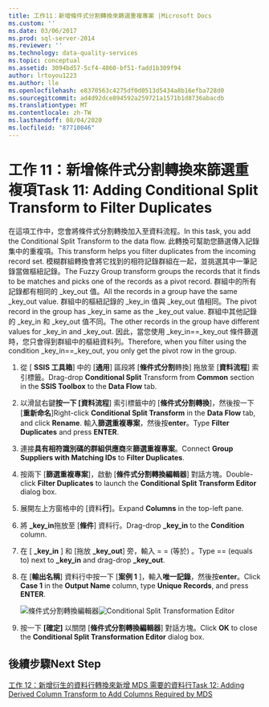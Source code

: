 ```yaml
---
title: 工作11：新增條件式分割轉換來篩選重複專案 |Microsoft Docs
ms.custom: ''
ms.date: 03/06/2017
ms.prod: sql-server-2014
ms.reviewer: ''
ms.technology: data-quality-services
ms.topic: conceptual
ms.assetid: 3094bd57-5cf4-4860-bf51-fadd1b309f94
author: lrtoyou1223
ms.author: lle
ms.openlocfilehash: e8370563c4275df0d0513d5434a8b16efba728d0
ms.sourcegitcommit: ad4d92dce894592a259721a1571b1d8736abacdb
ms.translationtype: MT
ms.contentlocale: zh-TW
ms.lasthandoff: 08/04/2020
ms.locfileid: "87710046"
---
```

# <a name="task-11-adding-conditional-split-transform-to-filter-duplicates"></a><span data-ttu-id="f2511-102">工作 11：新增條件式分割轉換來篩選重複項</span><span class="sxs-lookup"><span data-stu-id="f2511-102">Task 11: Adding Conditional Split Transform to Filter Duplicates</span></span>
  <span data-ttu-id="f2511-103">在這項工作中，您會將條件式分割轉換加入至資料流程。</span><span class="sxs-lookup"><span data-stu-id="f2511-103">In this task, you add the Conditional Split Transform to the data flow.</span></span> <span data-ttu-id="f2511-104">此轉換可幫助您篩選傳入記錄集中的重複項。</span><span class="sxs-lookup"><span data-stu-id="f2511-104">This transform helps you filter duplicates from the incoming record set.</span></span> <span data-ttu-id="f2511-105">模糊群組轉換會將它找到的相符記錄群組在一起，並挑選其中一筆記錄當做樞紐記錄。</span><span class="sxs-lookup"><span data-stu-id="f2511-105">The Fuzzy Group transform groups the records that it finds to be matches and picks one of the records as a pivot record.</span></span> <span data-ttu-id="f2511-106">群組中的所有記錄都有相同的 _key_out 值。</span><span class="sxs-lookup"><span data-stu-id="f2511-106">All the records in a group have the same _key_out value.</span></span> <span data-ttu-id="f2511-107">群組中的樞紐記錄的 _key_in 值與 _key_out 值相同。</span><span class="sxs-lookup"><span data-stu-id="f2511-107">The pivot record in the group has _key_in same as the _key_out value.</span></span> <span data-ttu-id="f2511-108">群組中其他記錄的 _key_in 和 _key_out 值不同。</span><span class="sxs-lookup"><span data-stu-id="f2511-108">The other records in the group have different values for _key_in and _key_out.</span></span> <span data-ttu-id="f2511-109">因此，當您使用 _key_in==_key_out 條件篩選時，您只會得到群組中的樞紐資料列。</span><span class="sxs-lookup"><span data-stu-id="f2511-109">Therefore, when you filter using the condition _key_in==_key_out, you only get the pivot row in the group.</span></span>  
  
1.  <span data-ttu-id="f2511-110">從 [ **SSIS 工具箱**] 中的 [**通用**] 區段將 [**條件式分割**轉換] 拖放至 [**資料流程**] 索引標籤。</span><span class="sxs-lookup"><span data-stu-id="f2511-110">Drag-drop **Conditional Split** Transform from **Common** section in the **SSIS Toolbox** to the **Data Flow** tab.</span></span>  
  
2.  <span data-ttu-id="f2511-111">以滑鼠右鍵**按一下 [資料流程**] 索引標籤中的 [**條件式分割轉換**]，然後按一下 [**重新命名**]</span><span class="sxs-lookup"><span data-stu-id="f2511-111">Right-click **Conditional Split Transform** in the **Data Flow** tab, and click **Rename**.</span></span> <span data-ttu-id="f2511-112">輸入**篩選重複專案**，然後按**enter**。</span><span class="sxs-lookup"><span data-stu-id="f2511-112">Type **Filter Duplicates** and press **ENTER**.</span></span>  
  
3.  <span data-ttu-id="f2511-113">連接**具有相符識別碼的群組供應商**來**篩選重複專案**。</span><span class="sxs-lookup"><span data-stu-id="f2511-113">Connect **Group Suppliers with Matching IDs** to **Filter Duplicates**.</span></span>  
  
4.  <span data-ttu-id="f2511-114">按兩下 [**篩選重複專案**]，啟動 [**條件式分割轉換編輯器**] 對話方塊。</span><span class="sxs-lookup"><span data-stu-id="f2511-114">Double-click **Filter Duplicates** to launch the **Conditional Split Transform Editor** dialog box.</span></span>  
  
5.  <span data-ttu-id="f2511-115">展開左上方窗格中的 [資料**行**]。</span><span class="sxs-lookup"><span data-stu-id="f2511-115">Expand **Columns** in the top-left pane.</span></span>  
  
6.  <span data-ttu-id="f2511-116">將 **_key_in**拖放至 [**條件**] 資料行。</span><span class="sxs-lookup"><span data-stu-id="f2511-116">Drag-drop **_key_in** to the **Condition** column.</span></span>  
  
7.  <span data-ttu-id="f2511-117">在 [ **_key_in** ] 和 [拖放 **_key_out**] 旁，輸入 = = (等於) 。</span><span class="sxs-lookup"><span data-stu-id="f2511-117">Type == (equals to) next to **_key_in** and drag-drop **_key_out**.</span></span>  
  
8.  <span data-ttu-id="f2511-118">在 [**輸出名稱**] 資料行中按一下 [**案例 1** ]，輸入**唯一記錄**，然後按**enter**。</span><span class="sxs-lookup"><span data-stu-id="f2511-118">Click **Case 1** in the **Output Name** column, type **Unique Records**, and press **ENTER**.</span></span>  
  
     <span data-ttu-id="f2511-119">![條件式分割轉換編輯器](../../2014/tutorials/media/et-addingconditionalsplittransformtofilterduplicates.jpg "條件式分割轉換編輯器")</span><span class="sxs-lookup"><span data-stu-id="f2511-119">![Conditional Split Transformation Editor](../../2014/tutorials/media/et-addingconditionalsplittransformtofilterduplicates.jpg "Conditional Split Transformation Editor")</span></span>  
  
9. <span data-ttu-id="f2511-120">按一下 **[確定]** 以關閉 [**條件式分割轉換編輯器**] 對話方塊。</span><span class="sxs-lookup"><span data-stu-id="f2511-120">Click **OK** to close the **Conditional Split Transformation Editor** dialog box.</span></span>  
  
## <a name="next-step"></a><span data-ttu-id="f2511-121">後續步驟</span><span class="sxs-lookup"><span data-stu-id="f2511-121">Next Step</span></span>  
 [<span data-ttu-id="f2511-122">工作 12：新增衍生的資料行轉換來新增 MDS 需要的資料行</span><span class="sxs-lookup"><span data-stu-id="f2511-122">Task 12: Adding Derived Column Transform to Add Columns Required by MDS</span></span>](../../2014/tutorials/task-12-adding-derived-column-transform-to-add-columns-required-by-mds.md)  
  
  
